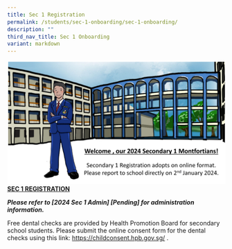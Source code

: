 ```yaml
---
title: Sec 1 Registration
permalink: /students/sec-1-onboarding/sec-1-onboarding/
description: ""
third_nav_title: Sec 1 Onboarding
variant: markdown
---
```

![](/images/2024%20onboarding%20image.jpg)
**<u>SEC 1 REGISTRATION</u>**

***Please refer to&nbsp;[2024 Sec 1 Admin] [Pending]&nbsp;for administration information.***

Free dental checks are provided by Health Promotion Board for secondary school students. Please submit the online consent form for the dental checks using this link:
https://childconsent.hpb.gov.sg/ .
